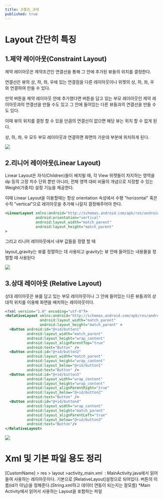 ```yaml
---
title: 코틀린_과제
published: true
---
```


# Layout 간단히 특징

## 1.제약 레이아웃(Constraint Layout)
 
제약 레이아웃은 제약조건인 연결선을 통해 그 안에 추가된 뷰들의 위치를 결정한다.

연결선은 뷰의 상, 하, 좌, 우에 있는 연결점을 다른 레이아웃이나 위젯의 상, 하, 좌, 우와 연결하여 만들 수 있다.

만약 버튼을 제약 레이아웃 안에 추가했다면 버튼을 담고 있는 부모 레이아웃인 제약 레이아웃과의 연결선을 만들 수도 있고 그 안에 들어있는 다른 뷰들과의 연결선을 만들 수도 있다.

이때 뷰의 위치를 결정 할 수 있을 만큼의 연결선이 없으면 해당 뷰는 위치 할 수 없게 된다.

상, 하, 좌, 우 모두 부모 레이아웃과 연결하면 화면의 가운데 부분에 위치하게 된다. 

![](https://img1.daumcdn.net/thumb/R1280x0/?scode=mtistory2&fname=https%3A%2F%2Fk.kakaocdn.net%2Fdn%2Fb5IwNo%2FbtqwDJ1A44Q%2FT95qCIE8fkzeQK8r8yMwHK%2Fimg.png)

## 2.리니어 레이아웃(Linear Layout)

Linear Layout은 자식(Children)들이 배치될 때, 각 View 위젯들이 차지하는 영역을 dp 등의 고정 치수 단위 뿐만 아니라, 전체 영역 대비 비율의 개념으로 지정할 수 있는 Weight(가중치) 설정 기능을 제공한다.

이때 Linear Layout을 이용할때는 항상 orientation 속성에서 수평 "horizontal" 혹은 수직 "vertical"으로 레이아웃을 추가해 나갈지 결정해주어야 한다.

```xml
<LinearLayout xmlns:android="http://schemas.android.com/apk/res/android" 
              android:orientation="vertical" 
              android:layout_width="match_parent" 
              android:layout_height="match_parent"
>
```
그리고 리니어 레이아웃에서 내부 값들을 정렬 할 때

layout_gravity는 뷰를 정렬하는 데 사용되고 gravity는 뷰 안에 들어있는 내용물을 정렬할 때 사용된다

![](https://img1.daumcdn.net/thumb/R1280x0/?scode=mtistory2&fname=https%3A%2F%2Fk.kakaocdn.net%2Fdn%2FcmO4dW%2FbtqwEw8zIju%2FFOaWayogkLom4ilUTAonQ1%2Fimg.png)

## 3.상대 레이아웃 (Relative Layout)

상대 레이아웃은 뷰를 담고 있는 부모 레이아웃이나 그 안에 들어있는 다른 뷰들과의 상대적 위치를 이용해 화면을 배치하는 레이아웃이다. 

```xml
<?xml version="1.0" encoding="utf-8"?> 
<RelativeLayout xmlns:android="http://schemas.android.com/apk/res/android" 
                android:layout_width="match_parent" 
                android:layout_height="match_parent" > 
  <Button android:id="@+id/button1" 
          android:layout_width="match_parent" 
          android:layout_height="wrap_content" 
          android:layout_alignParentTop="true" 
          android:text="Button" /> 
  <Button android:id="@+id/button2" 
          android:layout_width="match_parent" 
          android:layout_height="wrap_content" 
          android:layout_below="@+id/button1" 
          android:text="Button" /> 
  <Button android:id="@+id/button3" 
          android:layout_width="wrap_content" 
          android:layout_height="wrap_content" 
          android:layout_alignParentRight="true" 
          android:layout_below="@+id/button2" 
          android:text="Button" /> 
  <Button android:id="@+id/button4" 
          android:layout_width="wrap_content" 
          android:layout_height="match_parent" 
          android:layout_alignParentLeft="true" 
          android:layout_below="@+id/button3" 
          android:text="Button"/> 
</RelativeLayout>
```

![](https://img1.daumcdn.net/thumb/R1280x0/?scode=mtistory2&fname=https%3A%2F%2Fk.kakaocdn.net%2Fdn%2FIj4jQ%2FbtqwCPOLAZg%2F1Tq0dRMkue5EAFBesD3Jqk%2Fimg.png)


# Xml 및 기본 파일 용도 정리
[CustomName] > res > layout >activity_main.xml  : 
MainActivity.java에서 읽어들여 사용하는 레이아웃이다.
기본으로 [RelativeLayout]설정으로 되어있다.
버튼의 이름(id가 아님)을 정해준다.(String.xml하고 데이터 연동이 되는지는 잘모름)
*Main Activity에서 읽어서 사용하는 Layout을 포함하는 파일

